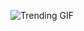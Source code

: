 
<!-- GIF_SECTION -->
![Trending GIF](https://media1.giphy.com/media/v1.Y2lkPThiYjIxNzcyOXhreW53M3N6azJ0dzc3YnZ1Z2Y3NGhtODV0eWlqdDBhZTBkZjdqYSZlcD12MV9naWZzX3NlYXJjaCZjdD1n/3ohs7WnQtnXbXOOrO8/giphy.gif)
<!-- END_GIF_SECTION -->
